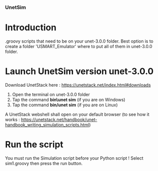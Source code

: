 ### UnetSim

# Introduction

.groovy scripts that need to be on your unet-3.0.0 folder. Best option is to create a folder 'USMART_Emulator' where to put all of them in unet-3.0.0 folder.

# Launch UnetSim version unet-3.0.0

Download UnetStack here : https://unetstack.net/index.html#downloads
  1. Open the terminal on unet-3.0.0 folder 
  2. Tap the command **bin\unet sim** (if you are on Windows)
  3. Tap the command **bin/unet sim** (if you are on Linux)

A UnetStack webshell shall open on your default browser (to see how it works : https://unetstack.net/handbook/unet-handbook_writing_simulation_scripts.html)

# Run the script

You must run the Simulation script before your Python script ! Select sim1.groovy then press the run button.
